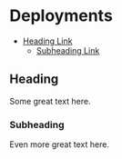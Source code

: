 # Deployments

- [Heading Link](#link)
    - [Subheading Link](#subheading-link)

<a name="link"></a>
## Heading
Some great text here.

<a name="child-link"></a>
### Subheading
Even more great text here.






